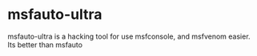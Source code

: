# msfauto-ultra
msfauto-ultra is a hacking tool for  use msfconsole, and msfvenom easier. Its better than msfauto
